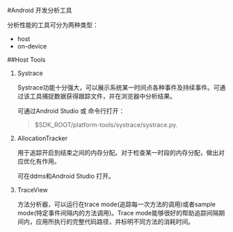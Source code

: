 #Android 开发分析工具

分析性能的工具可分为两种类型：

* host
* on-device

##Host Tools

1. Systrace
	
	Systrace功能十分强大，可以展示系统某一时间点各种事件及持续事件。可通过该工具捕捉数据获得跟踪文件，并在浏览器中分析结果。
	
	可通过Android Studio 或 命令行打开：
	>$SDK_ROOT/platform-tools/systrace/systrace.py.
	
2. AllocationTracker

	用于追踪开启到结束之间的内存分配。对于检查某一时段的内存分配，做出对应优化有作用。
	
	可在ddms和Android Studio 打开。
	
3. TraceView

	方法分析器，可以运行在trace mode(追踪每一次方法的调用)或者sample mode(特定事件间隔内的方法调用)。Trace mode能够很好的帮助追踪间隔期间内，应用所执行的完整代码路径，并标明不同方法的消耗时间。
	
	